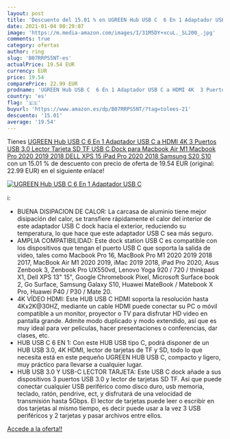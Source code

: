 ```yaml
---
layout: post
title: 'Descuento del 15.01 % en UGREEN Hub USB C  6 En 1 Adaptador USB C'
date: 2021-01-04 00:29:07
image: 'https://m.media-amazon.com/images/I/31M5DY+xcuL._SL200_.jpg'
comments: true
category: ofertas
author: ring
slug: 'B07RRPS5NT-es'
actualPrice: 19.54 EUR
currency: EUR
price: 19.54
comparePrice: 22.99 EUR
prodname: 'UGREEN Hub USB C  6 En 1 Adaptador USB C a HDMI 4K  3 Puertos USB 3.0  Lector Tarjeta SD TF  USB C Dock para Macbook Air M1 Macbook Pro 2020 2019 2018 DELL XPS 15  iPad Pro 2020 2018  Samsung S20 S10'
country: 'es'
flag: '🇪🇸'
buyurl: 'https://www.amazon.es/dp/B07RRPS5NT/?tag=tolees-21'
descuento: '15.01'
average: '19.54'
---
```


Tienes [UGREEN Hub USB C  6 En 1 Adaptador USB C a HDMI 4K  3 Puertos USB 3.0  Lector Tarjeta SD TF  USB C Dock para Macbook Air M1 Macbook Pro 2020 2019 2018 DELL XPS 15  iPad Pro 2020 2018  Samsung S20 S10](https://www.amazon.es/dp/B07RRPS5NT/?tag=tolees-21) con un 15.01 % de descuento con precio de oferta de 19.54 EUR (original: 22.99 EUR) en el siguiente enlace!

[![UGREEN Hub USB C  6 En 1 Adaptador USB C](https://m.media-amazon.com/images/I/31M5DY+xcuL._SL200_.jpg)](https://www.amazon.es/dp/B07RRPS5NT/?tag=tolees-21)

ℹ️:

- BUENA DISIPACION DE CALOR: La carcasa de aluminio tiene mejor disipación del calor, se transfiere rápidamente el calor del interior de este adaptador USB C dock hacia el exterior, reduciendo su temperatura, lo que hace que este adaptador USB C sea más seguro.
- AMPLIA COMPATIBILIDAD: Este dock station USB C es compatible con los dispositivos que tengan el puerto USB C que soporta la salida de video, tales como Macbook Pro 16, MacBook Pro M1 2020 2019 2018 2017, MacBook Air M1 2020 2019, iMac 2019 2018, iPad Pro 2020, Asus Zenbook 3, Zenbook Pro UX550vd, Lenovo Yoga 920 / 720 / thinkpad X1, Dell XPS 13" 15", Google Chromebook Pixel, Microsoft Surface book 2, Go Surface, Samsung Galaxy S10, Huawei MateBook / Matebook X Pro, Huawei P40 / P30 / Mate 20.
- 4K VÍDEO HDMI: Este HUB USB C HDMI soporta la resolución hasta 4Kx2K@30HZ, mediante un cable HDMI puede conectar su PC o móvil compatible a un monitor, proyector o TV para disfrutar HD video en pantalla grande. Admite modo duplicado y modo extendido, así que es muy ideal para ver peliculas, hacer presentaciones o conferencias, dar clases, etc.
- HUB USB C 6 EN 1: Con este HUB USB tipo C, podrá disponer de un HUB USB 3.0, 4K HDMI, lector de tarjetas de TF y SD, todo lo que necesita está en este pequeño UGREEN HUB USB C, compacto y ligero, muy práctico para llevarse a cualquier lugar.
- HUB USB 3.0 Y USB-C LECTOR TARJETA: Este USB C dock añade a sus dispositivos 3 puertos USB 3.0 y lector de tarjetas SD TF. Así que puede conectar cualquier USB periférico como disco duro, usb memoria, teclado, ratón, pendrive, ect, y disfrutará de una velocidad de transmisión hasta 5Gbps. El lector de tarjetas puede leer o escribir en dos tarjetas al mismo tiempo, es decir puede usar a la vez 3 USB periféricos y 2 tarjetas y pasar archivos entre ellos.

[Accede a la oferta!!](https://www.amazon.es/dp/B07RRPS5NT/?tag=tolees-21)
